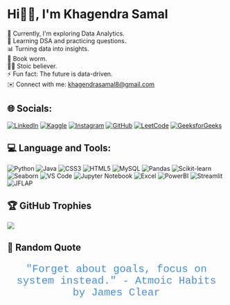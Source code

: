 # Hi👋🏻, I'm Khagendra Samal 
🔭 Currently, I'm exploring Data Analytics.<br>🌱 Learning DSA and practicing questions.<br>📊 Turning data into insights.<br>📖 Book worm.<br>✊🏻 Stoic believer.<br>⚡ Fun fact: The future is data-driven.<br>✉️ Connect with me: [khagendrasamal8@gmail.com](mailto:khagendrasamal8@gmail.com)<br>

## 🌐 Socials:
[![LinkedIn](https://img.shields.io/badge/LinkedIn-%230077B5.svg?logo=linkedin&logoColor=white)](https://linkedin.com/in/khagendrasamal) [![Kaggle](https://img.shields.io/badge/Kaggle-%2317B17E.svg?logo=kaggle&logoColor=white)](https://kaggle.com/khagendrasamal) [![Instagram](https://img.shields.io/badge/Instagram-%23E4405F.svg?logo=instagram&logoColor=white)](https://instagram.com/a1ok_sama1) [![GitHub](https://img.shields.io/badge/GitHub-%23121011.svg?logo=github&logoColor=white)](https://github.com/your-github-khagendrasamal1) [![LeetCode](https://img.shields.io/badge/LeetCode-%23F14C28.svg?logo=leetcode&logoColor=white)](https://leetcode.com/khagendra_samal_1) [![GeeksforGeeks](https://img.shields.io/badge/GeeksforGeeks-%23003A7D.svg?logo=geeksforGeeks&logoColor=white)](https://auth.geeksforgeeks.org/user/khagendra_1)

## 💻 Language and Tools:
![Python](https://img.shields.io/badge/python-3670A0?style=for-the-badge&logo=python&logoColor=ffdd54) ![Java](https://img.shields.io/badge/java-%23ED8B00.svg?style=for-the-badge&logo=openjdk&logoColor=white) ![CSS3](https://img.shields.io/badge/css3-%231572B6.svg?style=for-the-badge&logo=css3&logoColor=white) ![HTML5](https://img.shields.io/badge/html5-%23E34F26.svg?style=for-the-badge&logo=html5&logoColor=white) ![MySQL](https://img.shields.io/badge/mysql-%2300000f.svg?style=for-the-badge&logo=mysql&logoColor=white) ![Pandas](https://img.shields.io/badge/pandas-%2300BFFF.svg?style=for-the-badge&logo=pandas&logoColor=white) ![Scikit-learn](https://img.shields.io/badge/scikit_learn-%23F7931E.svg?style=for-the-badge&logo=scikit-learn&logoColor=white) ![Seaborn](https://img.shields.io/badge/seaborn-%2324A4C1.svg?style=for-the-badge&logo=seaborn&logoColor=white) ![VS Code](https://img.shields.io/badge/VS%20Code-%23007ACC.svg?style=for-the-badge&logo=visual-studio-code&logoColor=white) ![Jupyter Notebook](https://img.shields.io/badge/Jupyter%20Notebook-%23F37626.svg?style=for-the-badge&logo=jupyter&logoColor=white) ![Excel](https://img.shields.io/badge/Microsoft%20Excel-%234B8BBE.svg?style=for-the-badge&logo=microsoft-excel&logoColor=white) ![PowerBI](https://img.shields.io/badge/Power%20BI-%23F2C811.svg?style=for-the-badge&logo=powerbi&logoColor=white) ![Streamlit](https://img.shields.io/badge/Streamlit-%23296DFF.svg?style=for-the-badge&logo=streamlit&logoColor=white) ![JFLAP](https://img.shields.io/badge/JFLAP-%23F5B7B1.svg?style=for-the-badge&logo=jflap&logoColor=white)

## 🏆 GitHub Trophies
![](https://github-profile-trophy.vercel.app/?username=khagendrasamal1&theme=gitdimmed&no-frame=true&no-bg=true&margin-w=4)

## 🌟 Random Quote
<p align="center" style="font-family: 'Courier New', Courier, monospace; font-size: 24px; color: #4A90E2;">
  "Forget about goals, focus on system instead." - Atmoic Habits by James Clear
</p>
